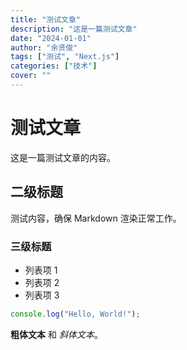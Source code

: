 ```yaml
---
title: "测试文章"
description: "这是一篇测试文章"
date: "2024-01-01"
author: "余贤俊"
tags: ["测试", "Next.js"]
categories: ["技术"]
cover: ""
---
```


# 测试文章

这是一篇测试文章的内容。

## 二级标题

测试内容，确保 Markdown 渲染正常工作。

### 三级标题

- 列表项 1
- 列表项 2
- 列表项 3

```javascript
console.log("Hello, World!");
```

**粗体文本** 和 *斜体文本*。